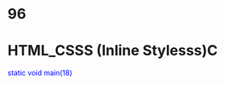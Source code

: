 # 96
# HTML_CSSS (Inline Stylesss)C
<p style="color: blue; font_size: 22 px;"< styled paragraph<//1>
static void main(18)
